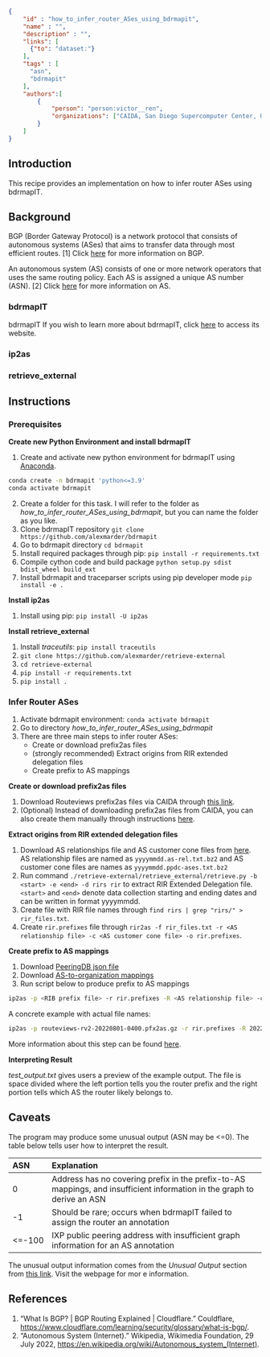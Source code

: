 
~~~json
{
    "id" : "how_to_infer_router_ASes_using_bdrmapit",
    "name" : "",
    "description" : "",
    "links": [
      {"to": "dataset:"}
    ],
    "tags" : [
      "asn",
      "bdrmapit"
    ],
    "authors":[
        {
            "person": "person:victor__ren",
            "organizations": ["CAIDA, San Diego Supercomputer Center, University of California San Diego"]
        }
    ]
}
~~~

## Introduction
This recipe provides an implementation on how to infer router ASes using bdrmapIT.

## Background
BGP (Border Gateway Protocol) is a network protocol that consists of autonomous systems (ASes) that aims to transfer data through most efficient routes. [1] 
Click [here](https://www.cloudflare.com/learning/security/glossary/what-is-bgp/) for more information on BGP.

An autonomous system (AS) consists of one or more network operators that uses the same routing policy. Each AS is assigned a unique AS number (ASN). [2] 
Click [here](https://en.wikipedia.org/wiki/Autonomous_system_(Internet)) for more information on AS.

### bdrmapIT
bdrmapIT 
If you wish to learn more about bdrmapIT, click [here](https://alexmarder.github.io/bdrmapit/) to access its website.

### ip2as

### retrieve_external

## Instructions
### Prerequisites
**Create new Python Environment and install bdrmapIT**
1. Create and activate new python environment for bdrmapIT using [Anaconda](https://www.anaconda.com/products/distribution).

~~~bash
conda create -n bdrmapit 'python<=3.9'
conda activate bdrmapit
~~~

2. Create a folder for this task. I will refer to the folder as *how_to_infer_router_ASes_using_bdrmapit*, but you can name the folder as you like.
3. Clone bdrmapIT repository `git clone https://github.com/alexmarder/bdrmapit`
4. Go to bdrmapit directory `cd bdrmapit`
5. Install required packages through pip: `pip install -r requirements.txt`
6. Compile cython code and build package `python setup.py sdist bdist_wheel build_ext`
7. Install bdrmapit and traceparser scripts using pip developer mode `pip install -e .`

**Install ip2as**
1. Install using pip: `pip install -U ip2as`

**Install retrieve_external**
1. Install *traceutils*: `pip install traceutils`
2. `git clone https://github.com/alexmarder/retrieve-external`
3. `cd retrieve-external`
4. `pip install -r requirements.txt`
5. `pip install .`

### Infer Router ASes
1. Activate bdrmapit environment: `conda activate bdrmapit`
2. Go to directory *how_to_infer_router_ASes_using_bdrmapit*
3. There are three main steps to infer router ASes:
   - Create or download prefix2as files
   - (strongly recommended) Extract origins from RIR extended delegation files
   - Create prefix to AS mappings

**Create or download prefix2as files**
1. Download Routeviews prefix2as files via CAIDA through [this link](https://publicdata.caida.org/datasets/routing/routeviews-prefix2as/). 
2. (Optional) Instead of downloading prefix2as files from CAIDA, you can also create them manually through instructions [here](https://alexmarder.github.io/ip2as/#extracting-origin-ases-from-ribs).

**Extract origins from RIR extended delegation files**
1. Download AS relationships file and AS customer cone files from [here](https://publicdata.caida.org/datasets/as-relationships/serial-1/). AS relationship files are named as `yyyymmdd.as-rel.txt.bz2` and AS customer cone files are names as `yyyymmdd.ppdc-ases.txt.bz2`
2. Run command `./retrieve-external/retrieve_external/retrieve.py -b <start> -e <end> -d rirs rir` to extract RIR Extended Delegation file. `<start>` and `<end>` denote data collection starting and ending dates and can be written in format yyyymmdd.
3. Create file with RIR file names through `find rirs | grep "rirs/" > rir_files.txt`. 
4. Create `rir.prefixes` file through `rir2as -f rir_files.txt -r <AS relationship file> -c <AS customer cone file> -o rir.prefixes`.   

**Create prefix to AS mappings**
1. Download [PeeringDB json file](https://publicdata.caida.org/datasets/peeringdb-v2/)
2. Download [AS-to-organization mappings](https://publicdata.caida.org/datasets/as-organizations/)
3. Run script below to produce prefix to AS mappings

~~~bash
ip2as -p <RIB prefix file> -r rir.prefixes -R <AS relationship file> -c <Customer Cone file> -a <AS to organization mapping file> -P <peeringdb file> -o <output file>
~~~

A concrete example with actual file names:

~~~bash
ip2as -p routeviews-rv2-20220801-0400.pfx2as.gz -r rir.prefixes -R 20220801.as-rel.txt.bz2 -c 20220801.ppdc-ases.txt.bz2 -a 20220701.as-org2info.txt.gz -P peeringdb_2_dump_2021_12_31.json -o ip2as.prefixes
~~~

More information about this step can be found [here](https://alexmarder.github.io/ip2as/#prefix-to-as).

**Interpreting Result**

*test_output.txt* gives users a preview of the example output. The file is space divided where the left portion tells you the router prefix and the right portion tells which AS the router likely belongs to. 

## Caveats
The program may produce some unusual output (ASN may be <=0). The table below tells user how to interpret the result.

| ASN    | Explanation                                                                                                             |
|:-------|:------------------------------------------------------------------------------------------------------------------------|
 | 0      | Address has no covering prefix in the prefix-to-AS mappings, and insufficient information in the graph to derive an ASN |
| -1     | Should be rare; occurs when bdrmapIT failed to assign the router an annotation                                          |
| <=-100 | IXP public peering address with insufficient graph information for an AS annotation                                     |
The unusual output information comes from the *Unusual Output* section from [this link](https://alexmarder.github.io/bdrmapit/). Visit the webpage for mor e information.

## References
1. “What Is BGP? | BGP Routing Explained | Cloudflare.” Couldflare, https://www.cloudflare.com/learning/security/glossary/what-is-bgp/. 
2. “Autonomous System (Internet).” Wikipedia, Wikimedia Foundation, 29 July 2022, https://en.wikipedia.org/wiki/Autonomous_system_(Internet). 